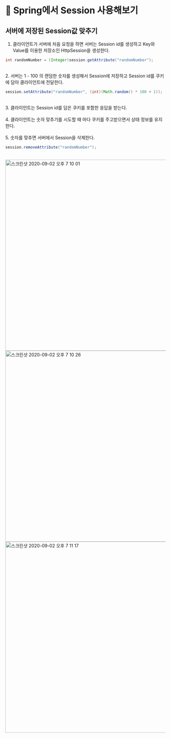 # 📗 Spring에서 Session 사용해보기

## 서버에 저장된 Session값 맞추기
1. 클라이언트가 서버에 처음 요청을 하면 서버는 Session id를 생성하고 Key와 Value를 이용한 저장소인 HttpSession을 생성한다.
``` JAVA
int randomNumber = (Integer)session.getAttribute("randomNumber");
```
<br> 2. 서버는 1 - 100 의 랜덤한 숫자를 생성해서 Session에 저장하고 Session id를 쿠키에 담아 클라이언트에 전달한다.
``` JAVA
session.setAttribute("randomNumber", (int)(Math.random() * 100 + 1));
```
<br> 3. 클라이언트는 Session id를 담은 쿠키를 포함한 응답을 받는다.
<br><br> 4. 클라이언트는 숫자 맞추기를 시도할 때 마다 쿠키를 주고받으면서 상태 정보를 유지한다.
<br><br> 5. 숫자를 맞추면 서버에서 Session을 삭제한다.
``` JAVA
session.removeAttribute("randomNumber");
```
<br> 
<img width="600" alt="스크린샷 2020-09-02 오후 7 10 01" src="https://user-images.githubusercontent.com/59954574/91968800-2577db80-ed50-11ea-9dce-24e6748e256d.png">
<img width="600" alt="스크린샷 2020-09-02 오후 7 10 26" src="https://user-images.githubusercontent.com/59954574/91968798-2446ae80-ed50-11ea-9254-b62c8a64bd95.png">
<img width="600" alt="스크린샷 2020-09-02 오후 7 11 17" src="https://user-images.githubusercontent.com/59954574/91968791-21e45480-ed50-11ea-950e-a5328e53f917.png">
